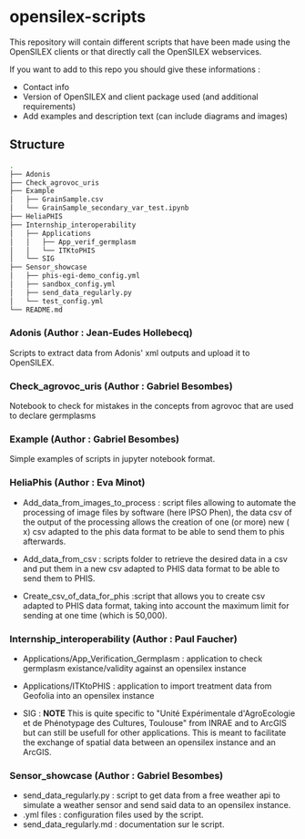 # opensilex-scripts

This repository will contain different scripts that have been made using the OpenSILEX clients or that directly call the OpenSILEX webservices.

If you want to add to this repo you should give these informations :

* Contact info
* Version of OpenSILEX and client package used (and additional requirements)
* Add examples and description text (can include diagrams and images)

## Structure

```bash
.
├── Adonis
├── Check_agrovoc_uris
├── Example
│   ├── GrainSample.csv
│   └── GrainSample_secondary_var_test.ipynb
├── HeliaPHIS
├── Internship_interoperability
│   ├── Applications
│   │   ├── App_verif_germplasm
│   │   └── ITKtoPHIS
│   └── SIG
├── Sensor_showcase
│   ├── phis-egi-demo_config.yml
│   ├── sandbox_config.yml
│   ├── send_data_regularly.py
│   └── test_config.yml
└── README.md
```

### Adonis (Author : Jean-Eudes Hollebecq)

Scripts to extract data from Adonis' xml outputs and upload it to  OpenSILEX.

### Check_agrovoc_uris (Author : Gabriel Besombes)

Notebook to check for mistakes in the concepts from agrovoc that are used to declare germplasms

### Example (Author : Gabriel Besombes)

Simple examples of scripts in jupyter notebook format.

### HeliaPhis (Author : Eva Minot)

* Add_data_from_images_to_process : script files allowing to automate the processing of image files by software (here IPSO Phen),  the data csv of the output of the processing allows the creation of one (or more) new ( x) csv adapted to the phis data format to be able to send them to phis afterwards.

* Add_data_from_csv : scripts folder to retrieve the desired data in a csv and put them in a new csv adapted to PHIS data format to be able to send them to PHIS.

* Create_csv_of_data_for_phis  :script that allows you to create csv adapted to PHIS data format, taking into account the maximum limit for sending at one time (which is 50,000).

### Internship_interoperability (Author : Paul Faucher)

* Applications/App_Verification_Germplasm : application to check germplasm existance/validity against an opensilex instance

* Applications/ITKtoPHIS : application to import treatment data from Geofolia into an opensilex instance

* SIG : __NOTE__ This is quite specific to "Unité Expérimentale d'AgroEcologie et de Phénotypage des Cultures, Toulouse" from INRAE and to ArcGIS but can still be usefull for other applications. This is meant to facilitate the exchange of spatial data between an opensilex instance and an ArcGIS.

### Sensor_showcase (Author : Gabriel Besombes)

* send_data_regularly.py : script to get data from a free weather api to simulate a weather sensor and send said data to an opensilex instance.
* .yml files : configuration files used by the script.
* send_data_regularly.md : documentation sur le script.